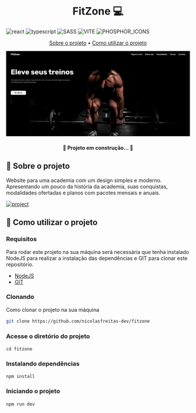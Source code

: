 [TYPESCRIPT__BADGE]: https://img.shields.io/badge/typescript-D4FAFF?style=for-the-badge&logo=typescript
[REACT__BADGE]: https://img.shields.io/badge/React-005CFE?style=for-the-badge&logo=react
[SASS__BADGE]: https://img.shields.io/badge/sass-F8F9FA?style=for-the-badge&logo=sass
[VITE__BADGE]: https://img.shields.io/badge/Vite-0F0F0F?style=for-the-badge&logo=vite
[PHOSPHOR_ICONS__BADGE]: https://img.shields.io/badge/PHOSPHOR_ICONS-C4E456?style=for-the-badge&logo=PHOSPHOR_ICONS
[PROJECT__BADGE]: https://img.shields.io/badge/VISITE_ESTE_PROJETO-0F0F0F?style=for-the-badge&logo=VISIT_PROJECT
[PROJECT__URL]: https://fitzone-page.vercel.app/


<h1 align="center" style="font-weight: bold;">FitZone 💻</h1>

![react][REACT__BADGE]
![typescript][TYPESCRIPT__BADGE]
![SASS][SASS__BADGE]
![VITE][VITE__BADGE]
![PHOSPHOR_ICONS][PHOSPHOR_ICONS__BADGE]

<p align="center">
 <a href="#about">Sobre o projeto</a> • 
 <a href="#started">Como utilizar o projeto</a>
</p>

<img src="./src/assets/fitzone-home.png" alt="Home page fitzone">

<h4 align="center">🚧 Projeto em construção...  🚧</h4>

<h2 id="#about">📌 Sobre o projeto</h2>

<p>
    Website para uma academia com um design simples e moderno. Apresentando um pouco da história da academia, suas conquistas, modalidades ofertadas e planos com pacotes mensais e anuais.
</p>

[![project][PROJECT__BADGE]][PROJECT__URL]

<h2 id="started">🚀 Como utilizar o projeto</h2>

<h3>Requisitos</h3>

Para rodar este projeto na sua máquina será necessária que tenha instalado NodeJS para realizar a instalação das dependências e GIT para clonar este repositório.

- [NodeJS](https://nodejs.org/pt)
- [GIT](https://git-scm.com/downloads)

<h3>Clonando</h3>

Como clonar o projeto na sua máquina

```bash
git clone https://github.com/nicolasfreitas-dev/fitzone
```

<h3>Acesse o diretório do projeto</h3>

```
cd fitzone
```

<h3>Instalando dependências</h3>

```
npm install
```

<h3>Iniciando o projeto</h3>

```
npm run dev
```